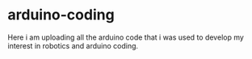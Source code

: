 # arduino-coding
Here i am uploading all the arduino code that i  was used to develop my interest in robotics and arduino coding.
